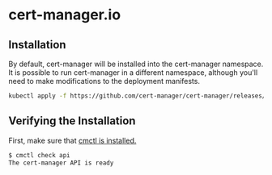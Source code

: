 # cert-manager.io

## Installation

By default, cert-manager will be installed into the cert-manager namespace. It is possible to run cert-manager in a different namespace, although you'll need to make modifications to the deployment manifests.

```sh
kubectl apply -f https://github.com/cert-manager/cert-manager/releases/download/v1.8.2/cert-manager.yaml
```

## Verifying the Installation

First, make sure that [cmctl is installed.](https://cert-manager.io/docs/usage/cmctl/#installation)

```sh
$ cmctl check api
The cert-manager API is ready
```